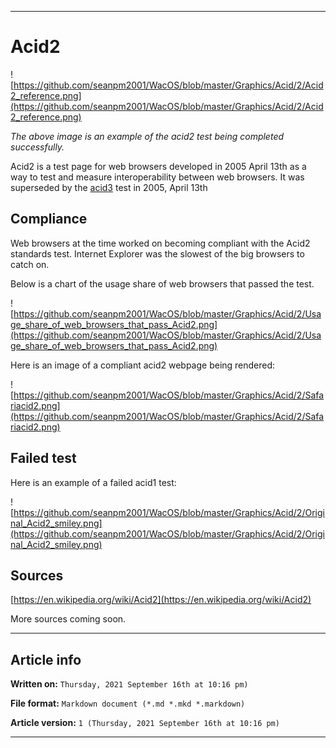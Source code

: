 
***

# Acid2

![https://github.com/seanpm2001/WacOS/blob/master/Graphics/Acid/2/Acid2_reference.png](https://github.com/seanpm2001/WacOS/blob/master/Graphics/Acid/2/Acid2_reference.png)

_The above image is an example of the acid2 test being completed successfully._

Acid2 is a test page for web browsers developed in 2005 April 13th as a way to test and measure interoperability between web browsers. It was superseded by the [acid3](https://github.com/seanpm2001/WacOS/wiki/acid3) test in 2005, April 13th

## Compliance

Web browsers at the time worked on becoming compliant with the Acid2 standards test. Internet Explorer was the slowest of the big browsers to catch on.

Below is a chart of the usage share of web browsers that passed the test.

![https://github.com/seanpm2001/WacOS/blob/master/Graphics/Acid/2/Usage_share_of_web_browsers_that_pass_Acid2.png](https://github.com/seanpm2001/WacOS/blob/master/Graphics/Acid/2/Usage_share_of_web_browsers_that_pass_Acid2.png)

Here is an image of a compliant acid2 webpage being rendered:

![https://github.com/seanpm2001/WacOS/blob/master/Graphics/Acid/2/Safariacid2.png](https://github.com/seanpm2001/WacOS/blob/master/Graphics/Acid/2/Safariacid2.png)

## Failed test

Here is an example of a failed acid1 test:

![https://github.com/seanpm2001/WacOS/blob/master/Graphics/Acid/2/Original_Acid2_smiley.png](https://github.com/seanpm2001/WacOS/blob/master/Graphics/Acid/2/Original_Acid2_smiley.png)

## Sources

[https://en.wikipedia.org/wiki/Acid2](https://en.wikipedia.org/wiki/Acid2)

More sources coming soon.

***

## Article info

**Written on:** `Thursday, 2021 September 16th at 10:16 pm)`

**File format:** `Markdown document (*.md *.mkd *.markdown)`

**Article version:** `1 (Thursday, 2021 September 16th at 10:16 pm)`

***
